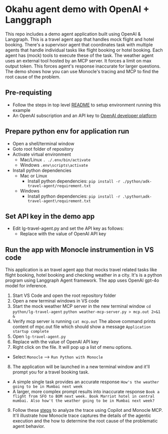 # Okahu agent demo with OpenAI + Langgraph
This repo includes a demo agent application built using OpenAI & Langgraph.
This is a travel agent app that handles mock flight and hotel booking. There's a supervisor agent that coordinates task with multiple agents that handle individual tasks like flight booking or hotel booking. Each agent has (mock) tools to execute these of the task. The weather agent uses an external tool hosted by an MCP server.
It forces a limit on max output token. This forces agent's response inaccurate for larger questions. The demo shows how you can use Monocle's tracing and MCP to find the root cause of the problem.

## Pre-requisting
- Follow the steps in top level [README](../../README.md) to setup environment running this example
- An OpenAI subscription and an API key to [OpenAI developer platform](https://platform.openai.com/overview)

## Prepare python env for application run
- Open a shell/terminal window
- Goto root folder of repository
- Activate virtual environment
  - Mac/Linux
  ```. ./.env/bin/activate```
  - Windows
  ```.env\scripts\activate```
- Install python dependencies
  - Mac or Linux
    - Install python dependencies: ```pip install -r ./python/adk-travel-agent/requirement.txt```
  - Windows
    - Install python dependencies: ```pip install -r .\python\adk-travel-agent\requirement.txt```

## Set API key in the demo app
- Edit lg-travel-agent.py and set the API key as follows:
  - Replace <OPENAI-API-KEY> with the value of OpenAI API key

## Run the app with Monocle instrumention in VS code
This application is an travel agent app that mocks travel related tasks like flight booking, hotel booking and checking weather in a city.
It's is a python program using Langgraph Agent framework. 
The app uses OpenAI gpt-4o model for inference.

1. Start VS Code and open the root repository folder
2. Open a new terminal windows in VS code
3. Start the mock weather MCP server in the new terminal window
  ```cd python/lg-travel-agent```
  ```python weather-mcp-server.py > mcp.out 2>&1 &```
4. Verify mcp server is running
  ```cat mcp.out```
  The above command prints content of mpc.out file which should show a message `Application startup complete`
5. Open `lg-travel-agent.py`
6. Replace <OPENAI-API-KEY> with the value of OpenAI API key
7. Right click on the file. It will pop up a list of menu options.
  - Select `Monocle` -->  `Run Python with Monocle`
8. The application will be launched in a new terminal window and it'll prompt you for a travel booking task.
  - A simple single task provides an accurate response `How's the weather going to be in Mumbai next week` 
  - A larger, more complex prompt results into inaccurate response `Book a flight from SFO to BOM next week. Book Marriot hotel in central mumbai. Also how't the weather going to be in Mumbai next week?`
9. Follow these [steps](../../README.md#get-trace-summary-using-github-copilot-and-monocle-mcp) to analyze the trace using Copilot and Monocle MCP. It'll illustrate how Monocle trace captures the details of the agentic execution and the how to determine the root cause of the problematic agent behavior.


